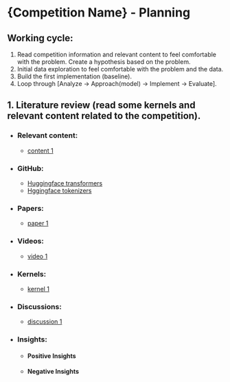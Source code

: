 # {Competition Name} - Planning
 
## Working cycle:
1. Read competition information and relevant content to feel comfortable with the problem. Create a hypothesis based on the problem.
2. Initial data exploration to feel comfortable with the problem and the data.
3. Build the first implementation (baseline).
4. Loop through [Analyze -> Approach(model) -> Implement -> Evaluate].

## 1. Literature review (read some kernels and relevant content related to the competition).
- ### Relevant content:
  - [content 1]()

- ### GitHub:
  - [Huggingface transformers](https://github.com/huggingface/transformers)
  - [Hggingface tokenizers](https://github.com/huggingface/tokenizers/tree/master/bindings/python)

- ### Papers:
  - [paper 1]()

- ### Videos:
  - [video 1]()

- ### Kernels:
  - [kernel 1]()

- ### Discussions:
  - [discussion 1]()
 
- ### Insights:
  - #### Positive Insights
  - #### Negative Insights
